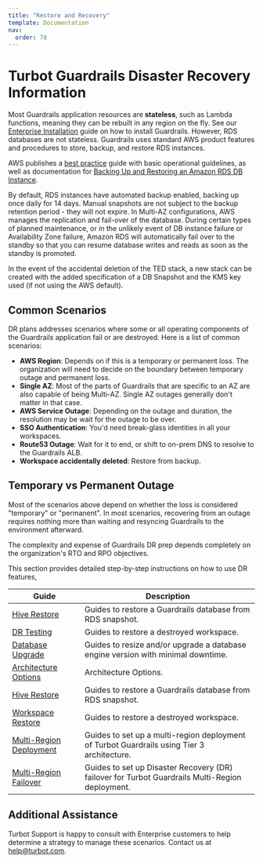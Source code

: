 ```yaml
---
title: "Restore and Recovery"
template: Documentation
nav:
  order: 70
---
```


# Turbot Guardrails Disaster Recovery Information

Most Guardrails application resources are **stateless**, such as Lambda functions, meaning they
can be rebuilt in any region on the fly. See our
[Enterprise Installation](enterprise/installation/) guide on how to install
Guardrails. However, RDS databases are not stateless. Guardrails uses standard AWS
product features and procedures to store, backup, and restore RDS instances.

AWS publishes a
[best practice](https://docs.aws.amazon.com/AmazonRDS/latest/UserGuide/CHAP_BestPractices.html)
guide with basic operational guidelines, as well as documentation for
[Backing Up and Restoring an Amazon RDS DB Instance](https://docs.aws.amazon.com/AmazonRDS/latest/UserGuide/CHAP_CommonTasks.BackupRestore.html).

By default, RDS instances have automated backup enabled, backing up once daily
for 14 days. Manual snapshots are not subject to the backup retention period -
they will not expire. In Multi-AZ configurations, AWS manages the replication
and fail-over of the database. During certain types of planned maintenance, or in
the unlikely event of DB instance failure or Availability Zone failure, Amazon
RDS will automatically fail over to the standby so that you can resume database
writes and reads as soon as the standby is promoted.

In the event of the accidental deletion of the TED stack, a new stack can be
created with the added specification of a DB Snapshot and the KMS key used (if
not using the AWS default).

## Common Scenarios

DR plans addresses scenarios where some or all operating components of the Guardrails application fail or are
destroyed.
Here is a list of common scenarios:

- **AWS Region**:  Depends on if this is a temporary or permanent loss. The organization will need to decide on the
  boundary between temporary outage and permanent loss.
- **Single AZ**: Most of the parts of Guardrails that are specific to an AZ are also capable of being Multi-AZ. Single
  AZ outages generally don't matter in that case.
- **AWS Service Outage**:  Depending on the outage and duration, the resolution may be wait for the outage to be over.
- **SSO Authentication**: You'd need break-glass identities in all your workspaces.
- **Route53 Outage**: Wait for it to end, or shift to on-prem DNS to resolve to the Guardrails ALB.
- **Workspace accidentally deleted**: Restore from backup.

## Temporary vs Permanent Outage

Most of the scenarios above depend on whether the loss is considered "temporary" or "permanent". In most scenarios, recovering from an outage requires nothing more than waiting and resyncing Guardrails to the environment afterward.

The complexity and expense of Guardrails DR prep depends completely on the organization's RTO and RPO objectives.

This section provides detailed step-by-step instructions on how to use DR features,

| Guide | Description
| - | -
| [Hive Restore](guides/hosting-guardrails/disaster-recovery/restore) | Guides to restore a Guardrails database from RDS snapshot.
| [DR Testing](guides/hosting-guardrails/disaster-recovery/dr-testing) | Guides to restore  a destroyed workspace.
| [Database Upgrade](guides/hosting-guardrails/disaster-recovery/database-upgrade) | Guides to resize and/or upgrade a database engine version with minimal downtime.
| [Architecture Options](guides/hosting-guardrails/disaster-recovery/architecture-options) | Architecture Options.
| [Hive Restore](guides/hosting-guardrails/disaster-recovery/hive-restore) | Guides to restore a Guardrails database from RDS snapshot.
| [Workspace Restore](guides/hosting-guardrails/disaster-recovery/restore-workspace) | Guides to restore  a destroyed workspace.
| [Multi-Region Deployment](guides/hosting-guardrails/disaster-recovery/multi-region-deployment) | Guides to set up a multi-region deployment of Turbot Guardrails using Tier 3 architecture.
| [Multi-Region Failover](guides/hosting-guardrails/disaster-recovery/multi-region-failover) | Guides to set up Disaster Recovery (DR) failover for Turbot Guardrails Multi-Region deployment.

<!-- | [Database Upgrade and Storage Optimization](guides/hosting-guardrails/disaster-recovery/database-upgrade-storage-optimization) | Guides to resize and/or upgrade a database engine version with minimal downtime. -->

## Additional Assistance

Turbot Support is happy to consult with Enterprise customers to help
determine a strategy to manage these scenarios. Contact us at
[help@turbot.com](mailto:help@turbot.com).
